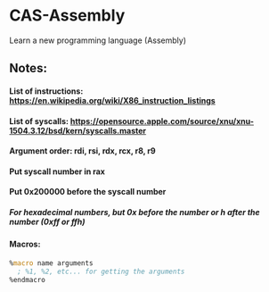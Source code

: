 # CAS-Assembly
Learn a new programming language (Assembly)

## Notes:
#### List of instructions: https://en.wikipedia.org/wiki/X86_instruction_listings
#### List of syscalls: https://opensource.apple.com/source/xnu/xnu-1504.3.12/bsd/kern/syscalls.master

#### Argument order: rdi, rsi, rdx, rcx, r8, r9
#### Put syscall number in rax
#### Put 0x200000 before the syscall number
##### For hexadecimal numbers, but 0x before the number or h after the number (0xff or ffh)

#### Macros:
```asm
%macro name arguments
  ; %1, %2, etc... for getting the arguments
%endmacro
```
